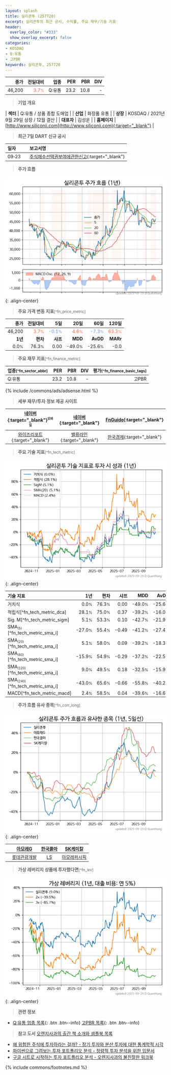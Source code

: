 ```yaml
---
layout: splash
title: 실리콘투 (257720)
excerpt: 실리콘투의 최근 공시, 수익률, 주요 재무/기술 지표
header:
  overlay_color: "#333"
  show_overlay_excerpt: false
categories:
- KOSDAQ
- Q:유통
- 고PBR
keywords: 실리콘투, 257720
---
```


| **종가** | **전일대비** | **업종** | **PER** | **PBR** | **DIV** |
| -------: | -----------: | -------: | ------: | ------: | ------: |
| 46,200 | <span style="color: tomato">3.7<small>%</small></span> | Q:유통 | 23.2 | 10.8 | - |

<!-- more -->


> **기업 개요**<a id="company"></a>

| <span style="white-space:nowrap;">**섹터**</span> | Q:유통 / 상품 종합 도매업 |
| <span style="white-space:nowrap;">**산업**</span> | 화장품 유통 |
| <span style="white-space:nowrap;">**상장**</span> | KOSDAQ / 2021년 9월 29일 상장 / 12월 결산 |
| <span style="white-space:nowrap;">**대표자**</span> | 김성운 |
| <span style="white-space:nowrap;">**홈페이지**</span> | [http://www.siliconii.com](http://www.siliconii.com){:target="_blank"} |


> **최근 7일 DART 신규 공시**<a id="dart"></a>

| **일자** |      | **보고서명** |
| :------- | :--- | :----------- |
| 09&#x2011;23 | | [주식매수선택권부여에관한신고](https://dart.fss.or.kr/dsaf001/main.do?rcpNo=20250923000137){:target="_blank"} |


> **주가 흐름**<a id="price"></a>

![257720](/stock/images/257720.png){: .align-center}


> **주요 가격 변동 지표**<small>[^fn_price_metric]</small>

| **종가** | **전일대비** | **5일** | **20일** | **60일** | **120일** |
| -------: | -----------: | ------: | -------: | -------: | --------: |
| 46,200 | <span style="color: tomato">3.7<small>%</small></span> | <span style="color: cornflowerblue">-0.1<small>%</small></span> | <span style="color: tomato">4.6<small>%</small></span> | <span style="color: cornflowerblue">-7.3<small>%</small></span> | <span style="color: tomato">63.3<small>%</small></span> |
| **1년** | **편차** | **샤프** | **MDD** | **AvDD** | **MARr** |
| 0.0<small>%</small> | 76.3<small>%</small> | 0.00 | -49.0<small>%</small> | -25.6<small>%</small> | -0.0 |


> **주요 재무 지표**<small>[^fn_finance_metric]</small>

| **업종**<small>[^fn_sector_abbr]</small> | **PER** | **PBR** | **DIV** | **평가**<small>[^fn_finance_basic_tags]</small> |
| :--------------------------------------- | ------: | ------: | ------: | ----------------------------------------------: |
| Q:유통 | 23.2 | 10.8 | - | 고PBR |



{% include /commons/ads/adsense.html %}

> **세부 재무/투자 정보 제공 사이트**

| [네이버](https://m.stock.naver.com/domestic/stock/257720/finance/summary){:target="_blank"}<sup><small>모바일</small></sup> | [네이버](https://finance.naver.com/item/coinfo.naver?code=257720){:target="_blank"} | [FnGuide](https://comp.fnguide.com/SVO2/ASP/SVD_Invest.asp?gicode=A257720&MenuYn=Y){:target="_blank"} |
| :---: | :---: | :---: |
| [와이즈리포트](https://comp.wisereport.co.kr/company/c1040001.aspx?cmp_cd=257720){:target="_blank"} | [밸류라인](https://www.valueline.co.kr/finance/summary/257720){:target="_blank"} | [한국경제](https://markets.hankyung.com/stock/257720/financial-summary){:target="_blank"} |


> **주요 기술 지표**<small>[^fn_tech_metric]</small>


![257720](/stock/images/257720_tech.png){: .align-center}

| **기술 지표** | **1년** | **편차** | **샤프** | **MDD** | **AvDD** |
| :------------ | ------: | -----------: | -------: | ------: | -------: |
| 거치식 | 0.0<small>%</small> | 76.3<small>%</small> | 0.00 | -49.0<small>%</small> | -25.6<small>%</small> |
| 적립식[^fn_tech_metric_dca] | 28.1<small>%</small> | 75.0<small>%</small> | 0.37 | -39.2<small>%</small> | -16.0<small>%</small> |
| Sig. M[^fn_tech_metric_sigm] | 5.1<small>%</small> | 53.3<small>%</small> | 0.10 | -42.7<small>%</small> | -21.9<small>%</small> |
| SMA<small><sub>(5)</sub></small>[^fn_tech_metric_sma_i] | -27.0<small>%</small> | 55.4<small>%</small> | -0.49 | -41.2<small>%</small> | -27.4<small>%</small> |
| SMA<small><sub>(20)</sub></small>[^fn_tech_metric_sma_i] | 5.1<small>%</small> | 58.0<small>%</small> | 0.09 | -39.2<small>%</small> | -18.3<small>%</small> |
| SMA<small><sub>(60)</sub></small>[^fn_tech_metric_sma_i] | -15.9<small>%</small> | 54.9<small>%</small> | -0.29 | -37.2<small>%</small> | -22.5<small>%</small> |
| SMA<small><sub>(120)</sub></small>[^fn_tech_metric_sma_i] | 9.0<small>%</small> | 49.5<small>%</small> | 0.18 | -32.5<small>%</small> | -15.9<small>%</small> |
| SMA<small><sub>(240)</sub></small>[^fn_tech_metric_sma_i] | -43.0<small>%</small> | 65.6<small>%</small> | -0.66 | -55.8<small>%</small> | -40.2<small>%</small> |
| MACD[^fn_tech_metric_macd] | 2.4<small>%</small> | 58.5<small>%</small> | 0.04 | -39.6<small>%</small> | -16.6<small>%</small> |


> **주가 흐름 유사 종목**<a id="corr"></a><small>[^fn_corr_long]</small>

![257720](/stock/images/257720_corr.png){: .align-center}

|       | [아모레G](/002790/) | [한국콜마](/161890/) | [SK케미칼](/285130/) |
| :---: | :------------------------------------: | :------------------------------------: | :------------------------------------: |
|       | [롯데관광개발](/032350/) | [LS](/006260/) | [아모레퍼시픽](/090430/) |


> **가상 레버리지 상품에 투자했다면**<a id="2x"></a><small>[^fn_lev]</small>

![257720](/stock/images/257720_2x.png){: .align-center}


> **관련 정보**

- [Q:유통 업종 목록](/stats/sector/kosdaq_업종_유통_종목/){: .btn .btn--info} [고PBR 목록](/fn/fn_high_pbr/){: .btn .btn--info}

> **참고 도서** [오렌지사과의 출간 책 소개와 샘플북 목록](https://kongdori.tistory.com/691)

- [왜 위험한 주식에 투자하라는 걸까? - 장기 투자와 분산 투자에 대한 통계학적 시각](https://kongdori.tistory.com/421)
- [파이썬으로 그려보는 투자 포트폴리오 분석  - 정량적 투자 분석을 위한 입문서](https://kongdori.tistory.com/643)
- [구글 시트로 시작하는 투자 포트폴리오 분석 - 오렌지사과의 불친절한 워크북](https://kongdori.tistory.com/449)


{% include commons/footnotes.md %}
